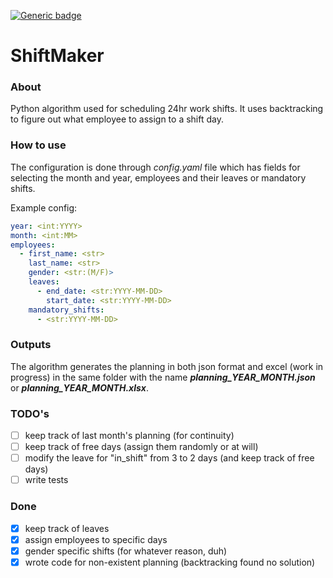 [![Generic badge](https://img.shields.io/badge/python_version-3.9.0-blue.svg)](https://shields.io/)
# ShiftMaker

### About
Python algorithm used for scheduling 24hr work shifts. It uses backtracking to figure out
what employee to assign to a shift day.

### How to use
The configuration is done through _config.yaml_ file which has fields for selecting the month and year,
 employees and their leaves or mandatory shifts.

Example config:

```yaml
year: <int:YYYY>
month: <int:MM>
employees: 
  - first_name: <str>
    last_name: <str>
    gender: <str:(M/F)>
    leaves: 
      - end_date: <str:YYYY-MM-DD>
        start_date: <str:YYYY-MM-DD>
    mandatory_shifts: 
      - <str:YYYY-MM-DD>
```

### Outputs
The algorithm generates the planning in both json format and excel (work in progress) in the same folder
with the name ___planning_YEAR_MONTH.json___ or ___planning_YEAR_MONTH.xlsx___.

### TODO's

 -[ ] keep track of last month's planning (for continuity)
 -[ ] keep track of free days (assign them randomly or at will)
 -[ ] modify the leave for "in_shift" from 3 to 2 days (and keep track of free days)
 -[ ] write tests

### Done

 -[x] keep track of leaves
 -[x] assign employees to specific days
 -[x] gender specific shifts (for whatever reason, duh)
 -[x] wrote code for non-existent planning (backtracking found no solution)